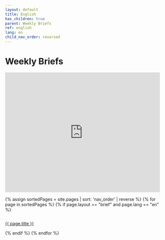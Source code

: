 ```yaml
---
layout: default
title: English
has_children: true
parent: Weekly Briefs
ref: english
lang: en
child_nav_order: reversed
---
```


# Weekly Briefs
<div>
<iframe width="100%" height="390" frameborder="no" scrolling="no" seamless src="https://share.transistor.fm/e/embracing-digital-this-week/playlist"></iframe>
</div>

{% assign sortedPages = site.pages | sort: 'nav_order' | reverse %}
{% for page in sortedPages %}
{% if page.layout == "brief" and page.lang == "en" %}
<div style="display:flex;">
<p class="episode">
    <a href="{{ page.url }}">{{ page.title }}</a><br>
</p>
</div>
{% endif %}
{% endfor %}
